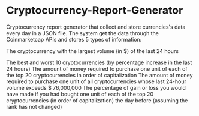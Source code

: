 # Cryptocurrency-Report-Generator

Cryptocurrency report generator that collect and store currencies's data every day in a JSON file. The system get the data through the Coinmarketcap APIs and stores 5 types of information:

<p> The cryptocurrency with the largest volume (in $) of the last 24 hours </p>
The best and worst 10 cryptocurrencies (by percentage increase in the last 24 hours)
The amount of money required to purchase one unit of each of the top 20 cryptocurrencies in order of capitalization
The amount of money required to purchase one unit of all cryptocurrencies whose last 24-hour volume exceeds $ 76,000,000
The percentage of gain or loss you would have made if you had bought one unit of each of the top 20 cryptocurrencies (in order of capitalization) the day before (assuming the rank has not changed)
